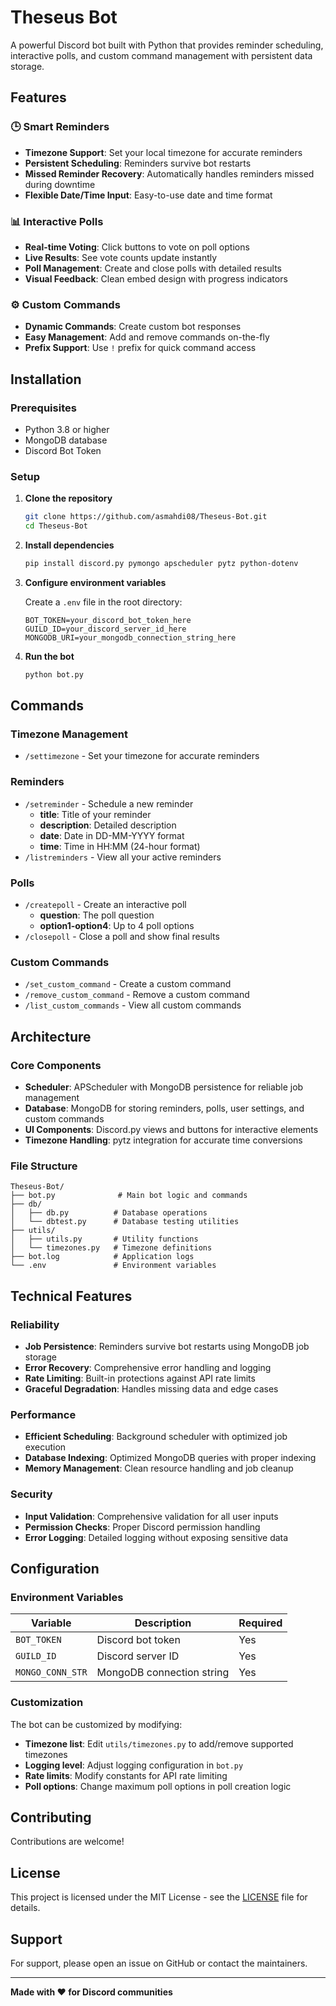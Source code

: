 # Theseus Bot

A powerful Discord bot built with Python that provides reminder scheduling, interactive polls, and custom command management with persistent data storage.

## Features

### 🕒 Smart Reminders
- **Timezone Support**: Set your local timezone for accurate reminders
- **Persistent Scheduling**: Reminders survive bot restarts
- **Missed Reminder Recovery**: Automatically handles reminders missed during downtime
- **Flexible Date/Time Input**: Easy-to-use date and time format

### 📊 Interactive Polls
- **Real-time Voting**: Click buttons to vote on poll options
- **Live Results**: See vote counts update instantly
- **Poll Management**: Create and close polls with detailed results
- **Visual Feedback**: Clean embed design with progress indicators

### ⚙️ Custom Commands
- **Dynamic Commands**: Create custom bot responses
- **Easy Management**: Add and remove commands on-the-fly
- **Prefix Support**: Use `!` prefix for quick command access

## Installation

### Prerequisites
- Python 3.8 or higher
- MongoDB database
- Discord Bot Token

### Setup

1. **Clone the repository**
   ```bash
   git clone https://github.com/asmahdi08/Theseus-Bot.git
   cd Theseus-Bot
   ```

2. **Install dependencies**
   ```bash
   pip install discord.py pymongo apscheduler pytz python-dotenv
   ```

3. **Configure environment variables**
   
   Create a `.env` file in the root directory:
   ```env
   BOT_TOKEN=your_discord_bot_token_here
   GUILD_ID=your_discord_server_id_here
   MONGODB_URI=your_mongodb_connection_string_here
   ```

4. **Run the bot**
   ```bash
   python bot.py
   ```

## Commands

### Timezone Management
- `/settimezone` - Set your timezone for accurate reminders

### Reminders
- `/setreminder` - Schedule a new reminder
  - **title**: Title of your reminder
  - **description**: Detailed description
  - **date**: Date in DD-MM-YYYY format
  - **time**: Time in HH:MM (24-hour format)
- `/listreminders` - View all your active reminders

### Polls
- `/createpoll` - Create an interactive poll
  - **question**: The poll question
  - **option1-option4**: Up to 4 poll options
- `/closepoll` - Close a poll and show final results

### Custom Commands
- `/set_custom_command` - Create a custom command
- `/remove_custom_command` - Remove a custom command
- `/list_custom_commands` - View all custom commands

## Architecture

### Core Components

- **Scheduler**: APScheduler with MongoDB persistence for reliable job management
- **Database**: MongoDB for storing reminders, polls, user settings, and custom commands
- **UI Components**: Discord.py views and buttons for interactive elements
- **Timezone Handling**: pytz integration for accurate time conversions

### File Structure

```
Theseus-Bot/
├── bot.py              # Main bot logic and commands
├── db/
│   ├── db.py          # Database operations
│   └── dbtest.py      # Database testing utilities
├── utils/
│   ├── utils.py       # Utility functions
│   └── timezones.py   # Timezone definitions
├── bot.log            # Application logs
└── .env               # Environment variables
```

## Technical Features

### Reliability
- **Job Persistence**: Reminders survive bot restarts using MongoDB job storage
- **Error Recovery**: Comprehensive error handling and logging
- **Rate Limiting**: Built-in protections against API rate limits
- **Graceful Degradation**: Handles missing data and edge cases

### Performance
- **Efficient Scheduling**: Background scheduler with optimized job execution
- **Database Indexing**: Optimized MongoDB queries with proper indexing
- **Memory Management**: Clean resource handling and job cleanup

### Security
- **Input Validation**: Comprehensive validation for all user inputs
- **Permission Checks**: Proper Discord permission handling
- **Error Logging**: Detailed logging without exposing sensitive data

## Configuration

### Environment Variables

| Variable | Description | Required |
|----------|-------------|----------|
| `BOT_TOKEN` | Discord bot token | Yes |
| `GUILD_ID` | Discord server ID | Yes |
| `MONGO_CONN_STR` | MongoDB connection string | Yes |

### Customization

The bot can be customized by modifying:
- **Timezone list**: Edit `utils/timezones.py` to add/remove supported timezones
- **Logging level**: Adjust logging configuration in `bot.py`
- **Rate limits**: Modify constants for API rate limiting
- **Poll options**: Change maximum poll options in poll creation logic

## Contributing

Contributions are welcome!

## License

This project is licensed under the MIT License - see the [LICENSE](LICENSE) file for details.

## Support

For support, please open an issue on GitHub or contact the maintainers.

---

**Made with ❤️ for Discord communities**
